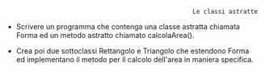                                                         Le classi astratte

- Scrivere un programma che contenga una classe astratta chiamata Forma ed un metodo astratto chiamato calcolaArea().

- Crea poi due sottoclassi Rettangolo e Triangolo che estendono Forma ed implementano il metodo per il calcolo dell'area in maniera specifica.
